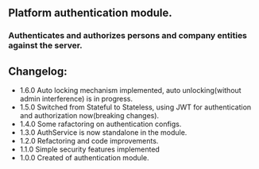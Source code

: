 ## Platform authentication module.
### Authenticates and authorizes persons and company entities against the server.

## Changelog:

* 1.6.0 Auto locking mechanism implemented, auto unlocking(without admin interference) is in progress.
* 1.5.0 Switched from Stateful to Stateless, using JWT for authentication and authorization now(breaking changes).
* 1.4.0 Some rafactoring on authentication configs.
* 1.3.0 AuthService is now standalone in the module.
* 1.2.0 Refactoring and code improvements.
* 1.1.0 Simple security features implemented
* 1.0.0 Created of authentication module.
